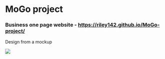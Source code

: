 # MoGo project

### Business one page website - https://riley142.github.io/MoGo-project/ 
Design from a mockup

![](img/gify.gif)
